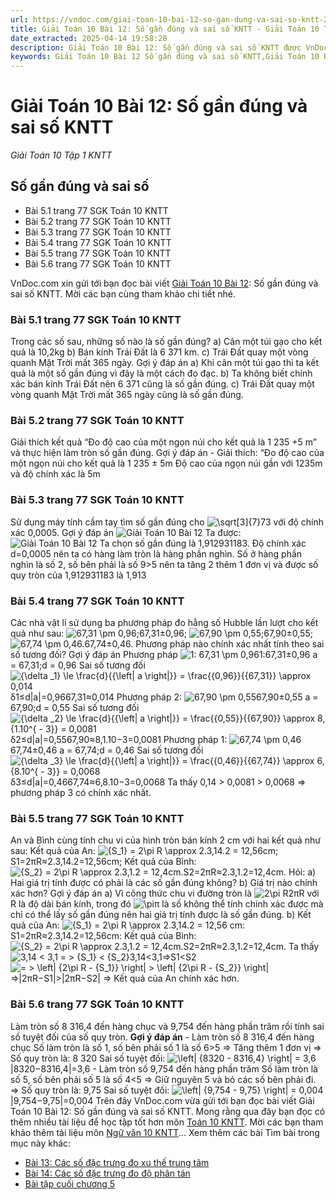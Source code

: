 ```yaml
---
url: https://vndoc.com/giai-toan-10-bai-12-so-gan-dung-va-sai-so-kntt-278140
title: Giải Toán 10 Bài 12: Số gần đúng và sai số KNTT - Giải Toán 10 Tập 1 KNTT - VnDoc.com
date_extracted: 2025-04-14 19:58:28
description: Giải Toán 10 Bài 12: Số gần đúng và sai số KNTT được VnDoc.com sưu tầm và xin gửi tới bạn đọc cùng tham khảo.
keywords: Giải Toán 10 Bài 12 Số gần đúng và sai số KNTT,Giải Toán 10 Bài 12,Số gần đúng và sai số,giải toán 10,toán 10 bài 12,toán 10,toán 10 KNTT
---
```


# Giải Toán 10 Bài 12: Số gần đúng và sai số KNTT
 _Giải Toán 10 Tập 1 KNTT_
## Số gần đúng và sai số
  * Bài 5.1 trang 77 SGK Toán 10 KNTT
  * Bài 5.2 trang 77 SGK Toán 10 KNTT
  * Bài 5.3 trang 77 SGK Toán 10 KNTT
  * Bài 5.4 trang 77 SGK Toán 10 KNTT
  * Bài 5.5 trang 77 SGK Toán 10 KNTT
  * Bài 5.6 trang 77 SGK Toán 10 KNTT

VnDoc.com xin gửi tới bạn đọc bài viết [Giải Toán 10 Bài 12](<https://vndoc.com/giai-toan-10-bai-12-so-gan-dung-va-sai-so-kntt-278140>): Số gần đúng và sai số KNTT. Mời các bạn cùng tham khảo chi tiết nhé.
### Bài 5.1 trang 77 SGK Toán 10 KNTT
Trong các số sau, những số nào là số gần đúng?
a\) Cân một túi gạo cho kết quả là 10,2kg
b\) Bán kính Trái Đất là 6 371 km.
c\) Trái Đất quay một vòng quanh Mặt Trời mất 365 ngày.
Gợi ý đáp án
a\) Khi cân một túi gạo thì ta kết quả là một số gần đúng vì đây là một cách đo đạc.
b\) Ta không biết chính xác bán kính Trái Đất nên 6 371 cũng là số gần đúng.
c\) Trái Đất quay một vòng quanh Mặt Trời mất 365 ngày cũng là số gần đúng.
### Bài 5.2 trang 77 SGK Toán 10 KNTT
Giải thích kết quả “Đo độ cao của một ngọn núi cho kết quả là 1 235 +5 m” và thực hiện làm tròn số gần đúng.
Gợi ý đáp án
\- Giải thích: “Đo độ cao của một ngọn núi cho kết quả là 1 235 ± 5m
Độ cao của ngọn núi gần với 1235m và độ chính xác là 5m
### Bài 5.3 trang 77 SGK Toán 10 KNTT
Sử dụng máy tính cầm tay tìm số gần đúng cho ![\\sqrt\[3\]{7}](https://i.vdoc.vn/data/image/blank.png)73 với độ chính xác 0,0005.
Gợi ý đáp án
![Giải Toán 10 Bài 12](https://i.vdoc.vn/data/image/2022/10/13/giai-toan-10-bai-12-so-gan-dung-va-sai-so-kntt-1.jpg)
Ta được:
![Giải Toán 10 Bài 12](https://i.vdoc.vn/data/image/2022/10/13/giai-toan-10-bai-12-so-gan-dung-va-sai-so-kntt-2.jpg)
Ta chọn số gần đúng là 1,912931183.
Độ chính xác d=0,0005 nên ta có hàng làm tròn là hàng phần nghìn.
Số ở hàng phần nghìn là số 2, số bên phải là số 9>5 nên ta tăng 2 thêm 1 đơn vị và được số quy tròn của 1,912931183 là 1,913
### Bài 5.4 trang 77 SGK Toán 10 KNTT
Các nhà vật lí sử dụng ba phương pháp đo hằng số Hubble lần lượt cho kết quả như sau:
![67,31 \\pm 0,96;](https://i.vdoc.vn/data/image/blank.png)67,31±0,96;
![67,90 \\pm 0,55;](https://i.vdoc.vn/data/image/blank.png)67,90±0,55;
![67,74 \\pm 0,46.](https://i.vdoc.vn/data/image/blank.png)67,74±0,46.
Phương pháp nào chính xác nhất tính theo sai số tương đối?
Gợi ý đáp án
Phương pháp ![1: 67,31 \\pm 0,96](https://i.vdoc.vn/data/image/blank.png)1:67,31±0,96
a = 67,31;d = 0,96
Sai số tương đối ![{\\delta _1} \\le \\frac{d}{{\\left| a \\right|}} = \\frac{{0,96}}{{67,31}} \\approx 0,014](https://i.vdoc.vn/data/image/blank.png)δ1≤d|a|=0,9667,31≈0,014
Phương pháp 2: ![67,90 \\pm 0,55](https://i.vdoc.vn/data/image/blank.png)67,90±0,55
a = 67,90;d = 0,55
Sai số tương đối ![{\\delta _2} \\le \\frac{d}{{\\left| a \\right|}} = \\frac{{0,55}}{{67,90}} \\approx 8,{1.10^{ - 3}} = 0,0081](https://i.vdoc.vn/data/image/blank.png)δ2≤d|a|=0,5567,90≈8,1.10−3=0,0081
Phương pháp 1: ![67,74 \\pm 0,46](https://i.vdoc.vn/data/image/blank.png)67,74±0,46
a = 67,74;d = 0,46
Sai số tương đối ![{\\delta _3} \\le \\frac{d}{{\\left| a \\right|}} = \\frac{{0,46}}{{67,74}} \\approx 6,{8.10^{ - 3}} = 0,0068](https://i.vdoc.vn/data/image/blank.png)δ3≤d|a|=0,4667,74≈6,8.10−3=0,0068
Ta thấy 0,14 > 0,0081 > 0,0068
=> phương pháp 3 có chính xác nhất.
### Bài 5.5 trang 77 SGK Toán 10 KNTT
An và Bình cùng tính chu vi của hình tròn bán kính 2 cm với hai kết quả như sau:
Kết quả của An: ![{S_1} = 2\\pi R \\approx 2.3,14.2 = 12,56cm;](https://i.vdoc.vn/data/image/blank.png)S1=2πR≈2.3,14.2=12,56cm;
Kết quả của Bình: ![{S_2} = 2\\pi R \\approx 2.3,1.2 = 12,4cm.](https://i.vdoc.vn/data/image/blank.png)S2=2πR≈2.3,1.2=12,4cm.
Hỏi:
a\) Hai giá trị tính được có phải là các số gần đúng không?
b\) Giá trị nào chính xác hơn?
Gợi ý đáp án
a\) Vì công thức chu vi đường tròn là ![2\\pi R](https://i.vdoc.vn/data/image/blank.png)2πR với R là độ dài bán kính, trong đó ![\\pi](https://i.vdoc.vn/data/image/blank.png)π là số không thể tính chính xác được mà chỉ có thể lấy số gần đúng nên hai giá trị tính được là số gần đúng.
b\)
Kết quả của An: ![{S_1} = 2\\pi R \\approx 2.3,14.2 = 12,56 cm:](https://i.vdoc.vn/data/image/blank.png)S1=2πR≈2.3,14.2=12,56cm:
Kết quả của Bình: ![{S_2} = 2\\pi R \\approx 2.3,1.2 = 12,4cm.](https://i.vdoc.vn/data/image/blank.png)S2=2πR≈2.3,1.2=12,4cm.
Ta thấy ![3,14 < 3,1 = > {S_1} < {S_2}](https://i.vdoc.vn/data/image/blank.png)3,14<3,1=>S1<S2
![= > \\left| {2\\pi R - {S_1}} \\right| > \\left| {2\\pi R - {S_2}} \\right|](https://i.vdoc.vn/data/image/blank.png)=>|2πR−S1|>|2πR−S2|
=> Kết quả của An chính xác hơn.
### Bài 5.6 trang 77 SGK Toán 10 KNTT
Làm tròn số 8 316,4 đến hàng chục và 9,754 đến hàng phần trăm rồi tính sai số tuyệt đối của số quy tròn.
**Gợi ý đáp án**
\- Làm tròn số 8 316,4 đến hàng chục
Số làm tròn là số 1, số bên phải số 1 là số 6>5
=> Tăng thêm 1 đơn vị
=> Số quy tròn là: 8 320
Sai số tuyệt đối: ![\\left| {8320 - 8316,4} \\right| = 3,6](https://i.vdoc.vn/data/image/blank.png)|8320−8316,4|=3,6
\- Làm tròn số 9,754 đến hàng phần trăm
Số làm tròn là số 5, số bên phải số 5 là số 4<5
=> Giữ nguyên 5 và bỏ các số bên phải đi.
=> Số quy tròn là: 9,75
Sai số tuyệt đối: ![\\left| {9,754 - 9,75} \\right| = 0,004](https://i.vdoc.vn/data/image/blank.png)|9,754−9,75|=0,004
Trên đây VnDoc.com vừa gửi tới bạn đọc bài viết Giải Toán 10 Bài 12: Số gần đúng và sai số KNTT. Mong rằng qua đây bạn đọc có thêm nhiều tài liệu để học tập tốt hơn môn [Toán 10 KNTT](<https://vndoc.com/toan-10-ket-noi-tri-thuc-tap1>). Mời các bạn tham khảo thêm tài liệu môn [Ngữ văn 10 KNTT](<https://vndoc.com/ngu-van-10-ket-noi-tri-thuc-tap1>)...
Xem thêm các bài Tìm bài trong mục này khác:
  * [Bài 13: Các số đặc trưng đo xu thế trung tâm](</giai-toan-10-bai-13-cac-so-dac-trung-do-xu-the-trung-tam-kntt-278143>)
  * [Bài 14: Các số đặc trưng đo độ phân tán](</giai-toan-10-bai-14-cac-so-dac-trung-do-do-phan-tan-kntt-278145>)
  * [Bài tập cuối chương 5](</bai-tap-cuoi-chuong-5-kntt-278148>)

